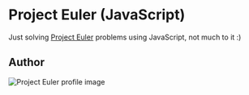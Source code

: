 Project Euler (JavaScript)
=============================

Just solving <a href="http://projecteuler.net/">Project Euler</a> problems using JavaScript, not much to it :)

Author
-------

![Project Euler profile image](http://projecteuler.net/profile/alebelcor.png)

